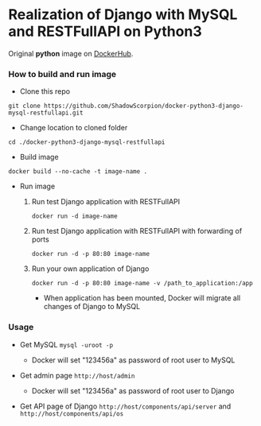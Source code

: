 # Realization of Django with MySQL and RESTFullAPI on Python3

Original **python** image on [DockerHub](https://hub.docker.com/_/python/).

### How to build and run image

- Clone this repo
```
git clone https://github.com/ShadowScorpion/docker-python3-django-mysql-restfullapi.git
```

- Change location to cloned folder
```
cd ./docker-python3-django-mysql-restfullapi
```

- Build image
```
docker build --no-cache -t image-name .
```

- Run image

    1. Run test Django application with RESTFullAPI
        ```
        docker run -d image-name
        ```
    2. Run test Django application with RESTFullAPI with forwarding of ports
        ```
        docker run -d -p 80:80 image-name
        ``` 
    3. Run your own application of Django
        ```
        docker run -d -p 80:80 image-name -v /path_to_application:/app
        ```
        * When application has been mounted, Docker will migrate all changes of Django to MySQL

### Usage

- Get MySQL
    `mysql -uroot -p`
    * Docker will set "123456a" as password of root user to MySQL


- Get admin page
    `http://host/admin`
    * Docker will set "123456a" as password of root user to Django

- Get API page of Django
    `http://host/components/api/server`
    and
    `http://host/components/api/os`
